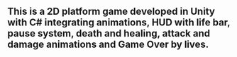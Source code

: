 <h2>This is a 2D platform game developed in Unity with C# integrating animations, HUD with life bar, pause system, death and healing, attack and damage animations and Game Over by lives.<h2>
